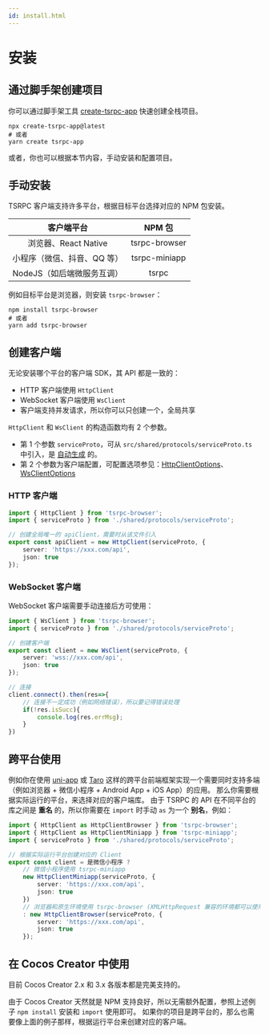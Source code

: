 ```yaml
---
id: install.html
---
```


# 安装

## 通过脚手架创建项目

你可以通过脚手架工具 [create-tsrpc-app](../get-started/create-tsrpc-app.html) 快速创建全栈项目。

```shell
npx create-tsrpc-app@latest
# 或者
yarn create tsrpc-app
```

或者，你也可以根据本节内容，手动安装和配置项目。

## 手动安装

TSRPC 客户端支持许多平台，根据目标平台选择对应的 NPM 包安装。

| 客户端平台 | NPM 包 |
| :-: | :-: |
| 浏览器、React Native | tsrpc-browser |
| 小程序（微信、抖音、QQ 等） | tsrpc-miniapp |
| NodeJS（如后端微服务互调） | tsrpc |

例如目标平台是浏览器，则安装 `tsrpc-browser`：

```shell
npm install tsrpc-browser
# 或者
yarn add tsrpc-browser
```

## 创建客户端

无论安装哪个平台的客户端 SDK，其 API 都是一致的：
- HTTP 客户端使用 `HttpClient`
- WebSocket 客户端使用 `WsClient`
- 客户端支持并发请求，所以你可以只创建一个，全局共享

`HttpClient` 和 `WsClient` 的构造函数均有 2 个参数。
- 第 1 个参数 `serviceProto`，可从 `src/shared/protocols/serviceProto.ts` 中引入，是 [自动生成](../server/service-proto.html#生成方式) 的。
- 第 2 个参数为客户端配置，可配置选项参见：[HttpClientOptions](/api/http-client#httpclientoptions)、[WsClientOptions](/api/ws-client#wsclientoptions)

### HTTP 客户端

```ts
import { HttpClient } from 'tsrpc-browser';
import { serviceProto } from './shared/protocols/serviceProto';

// 创建全局唯一的 apiClient，需要时从该文件引入
export const apiClient = new HttpClient(serviceProto, {
    server: 'https://xxx.com/api',
    json: true
});
```

### WebSocket 客户端

WebSocket 客户端需要手动连接后方可使用：
```ts
import { WsClient } from 'tsrpc-browser';
import { serviceProto } from './shared/protocols/serviceProto';

// 创建客户端
export const client = new WsClient(serviceProto, {
    server: 'wss://xxx.com/api',
    json: true
});

// 连接
client.connect().then(res=>{
    // 连接不一定成功（例如网络错误），所以要记得错误处理
    if(!res.isSucc){
        console.log(res.errMsg);
    }
})
```

## 跨平台使用

例如你在使用 [uni-app](https://uniapp.dcloud.io/) 或 [Taro](https://taro.aotu.io/) 这样的跨平台前端框架实现一个需要同时支持多端（例如浏览器 + 微信小程序 + Android App + iOS App）的应用。
那么你需要根据实际运行的平台，来选择对应的客户端库。
由于 TSRPC 的 API 在不同平台的库之间是 **重名** 的，所以你需要在 `import` 时手动 `as` 为一个 **别名**，例如：

```ts
import { HttpClient as HttpClientBrowser } from 'tsrpc-browser';
import { HttpClient as HttpClientMiniapp } from 'tsrpc-miniapp';
import { serviceProto } from './shared/protocols/serviceProto';

// 根据实际运行平台创建对应的 Client
export const client = 是微信小程序 ?
    // 微信小程序使用 tsrpc-miniapp
    new HttpClientMiniapp(serviceProto, {
        server: 'https://xxx.com/api',
        json: true
    })
    // 浏览器和原生环境使用 tsrpc-browser (XMLHttpRequest 兼容的环境都可以使用 tsrpc-browser)
    : new HttpClientBrowser(serviceProto, {
        server: 'https://xxx.com/api',
        json: true
    });
```

## 在 Cocos Creator 中使用

目前 Cocos Creator 2.x 和 3.x 各版本都是完美支持的。

由于 Cocos Creator 天然就是 NPM 支持良好，所以无需额外配置，参照上述例子 `npm install` 安装和 `import` 使用即可。
如果你的项目是跨平台的，那么也需要像上面的例子那样，根据运行平台来创建对应的客户端。